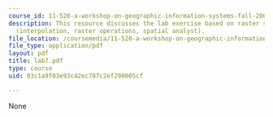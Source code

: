 ```yaml
---
course_id: 11-520-a-workshop-on-geographic-information-systems-fall-2005
description: This resource discusses the lab exercise based on raster spatial analysis
  (interpolation, raster operations, spatial analyst).
file_location: /coursemedia/11-520-a-workshop-on-geographic-information-systems-fall-2005/93c1a9f03e93c42ec787c2ef290005cf_lab7.pdf
file_type: application/pdf
layout: pdf
title: lab7.pdf
type: course
uid: 93c1a9f03e93c42ec787c2ef290005cf

---
```

None